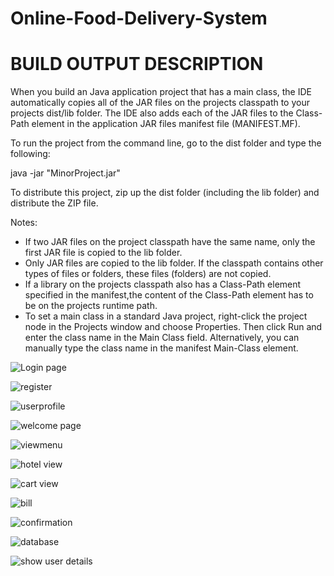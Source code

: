 # Online-Food-Delivery-System


BUILD OUTPUT DESCRIPTION
=================

When you build an Java application project that has a main class, the IDE
automatically copies all of the JAR
files on the projects classpath to your projects dist/lib folder. The IDE
also adds each of the JAR files to the Class-Path element in the application
JAR files manifest file (MANIFEST.MF).

To run the project from the command line, go to the dist folder and
type the following:

java -jar "MinorProject.jar" 

To distribute this project, zip up the dist folder (including the lib folder)
and distribute the ZIP file.

Notes:

* If two JAR files on the project classpath have the same name, only the first
JAR file is copied to the lib folder.
* Only JAR files are copied to the lib folder.
If the classpath contains other types of files or folders, these files (folders)
are not copied.
* If a library on the projects classpath also has a Class-Path element
specified in the manifest,the content of the Class-Path element has to be on
the projects runtime path.
* To set a main class in a standard Java project, right-click the project node
in the Projects window and choose Properties. Then click Run and enter the
class name in the Main Class field. Alternatively, you can manually type the
class name in the manifest Main-Class element.


![Login page](https://github.com/SresthaMukherjee/Online-Food-Delivery-System/assets/99588466/3f9d1c9b-b3ed-4bb5-ba7c-dcc2515457e5)

![register](https://github.com/SresthaMukherjee/Online-Food-Delivery-System/assets/99588466/518cf929-4055-4188-b6c2-3a1d4931906f)

![userprofile](https://github.com/SresthaMukherjee/Online-Food-Delivery-System/assets/99588466/04e8fba1-9cca-4a83-b9a0-7d8cb517e92a)

![welcome page](https://github.com/SresthaMukherjee/Online-Food-Delivery-System/assets/99588466/76694ef1-4288-48cb-9d5b-78fdebcc9e2b)

![viewmenu](https://github.com/SresthaMukherjee/Online-Food-Delivery-System/assets/99588466/f389eaf8-940d-49cf-bb25-2f11a6fbd26e)

![hotel view ](https://github.com/SresthaMukherjee/Online-Food-Delivery-System/assets/99588466/580486e3-8959-4860-a0ee-0bb3b9820e4d)

![cart view](https://github.com/SresthaMukherjee/Online-Food-Delivery-System/assets/99588466/cc199c1e-a0da-4b60-b991-26c71de14cb2)

![bill](https://github.com/SresthaMukherjee/Online-Food-Delivery-System/assets/99588466/fe8302c8-a639-4a3c-b761-6b40a378c552)

![confirmation](https://github.com/SresthaMukherjee/Online-Food-Delivery-System/assets/99588466/2994074b-414e-48de-b90b-dfa6f2a00e93)




![database](https://github.com/SresthaMukherjee/Online-Food-Delivery-System/assets/99588466/fdae8eca-4a4f-4b2c-b265-1f112cbe8bcd)

![show user details](https://github.com/SresthaMukherjee/Online-Food-Delivery-System/assets/99588466/54c487ba-a738-4080-98c4-64016021651c)
